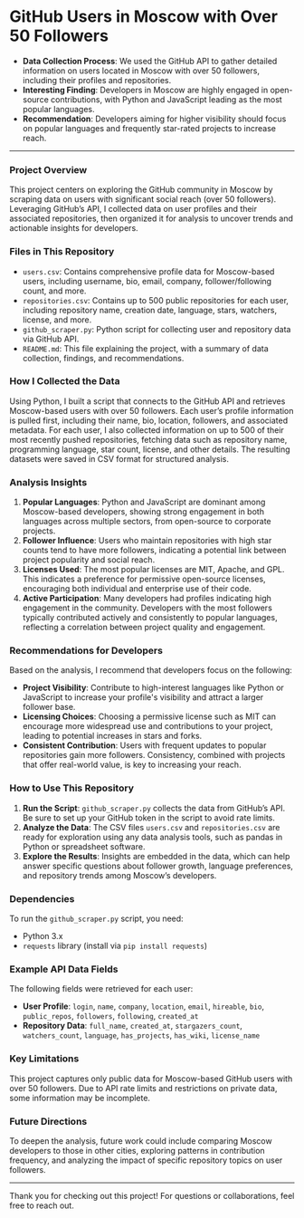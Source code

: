# GitHub Users in Moscow with Over 50 Followers

- **Data Collection Process**: We used the GitHub API to gather detailed information on users located in Moscow with over 50 followers, including their profiles and repositories.
- **Interesting Finding**: Developers in Moscow are highly engaged in open-source contributions, with Python and JavaScript leading as the most popular languages.
- **Recommendation**: Developers aiming for higher visibility should focus on popular languages and frequently star-rated projects to increase reach.

---

### Project Overview

This project centers on exploring the GitHub community in Moscow by scraping data on users with significant social reach (over 50 followers). Leveraging GitHub’s API, I collected data on user profiles and their associated repositories, then organized it for analysis to uncover trends and actionable insights for developers.

### Files in This Repository

- `users.csv`: Contains comprehensive profile data for Moscow-based users, including username, bio, email, company, follower/following count, and more.
- `repositories.csv`: Contains up to 500 public repositories for each user, including repository name, creation date, language, stars, watchers, license, and more.
- `github_scraper.py`: Python script for collecting user and repository data via GitHub API.
- `README.md`: This file explaining the project, with a summary of data collection, findings, and recommendations.

### How I Collected the Data

Using Python, I built a script that connects to the GitHub API and retrieves Moscow-based users with over 50 followers. Each user’s profile information is pulled first, including their name, bio, location, followers, and associated metadata. For each user, I also collected information on up to 500 of their most recently pushed repositories, fetching data such as repository name, programming language, star count, license, and other details. The resulting datasets were saved in CSV format for structured analysis.

### Analysis Insights

1. **Popular Languages**: Python and JavaScript are dominant among Moscow-based developers, showing strong engagement in both languages across multiple sectors, from open-source to corporate projects.
2. **Follower Influence**: Users who maintain repositories with high star counts tend to have more followers, indicating a potential link between project popularity and social reach.
3. **Licenses Used**: The most popular licenses are MIT, Apache, and GPL. This indicates a preference for permissive open-source licenses, encouraging both individual and enterprise use of their code.
4. **Active Participation**: Many developers had profiles indicating high engagement in the community. Developers with the most followers typically contributed actively and consistently to popular languages, reflecting a correlation between project quality and engagement.

### Recommendations for Developers

Based on the analysis, I recommend that developers focus on the following:

- **Project Visibility**: Contribute to high-interest languages like Python or JavaScript to increase your profile's visibility and attract a larger follower base.
- **Licensing Choices**: Choosing a permissive license such as MIT can encourage more widespread use and contributions to your project, leading to potential increases in stars and forks.
- **Consistent Contribution**: Users with frequent updates to popular repositories gain more followers. Consistency, combined with projects that offer real-world value, is key to increasing your reach.

### How to Use This Repository

1. **Run the Script**: `github_scraper.py` collects the data from GitHub’s API. Be sure to set up your GitHub token in the script to avoid rate limits.
2. **Analyze the Data**: The CSV files `users.csv` and `repositories.csv` are ready for exploration using any data analysis tools, such as pandas in Python or spreadsheet software.
3. **Explore the Results**: Insights are embedded in the data, which can help answer specific questions about follower growth, language preferences, and repository trends among Moscow’s developers.

### Dependencies

To run the `github_scraper.py` script, you need:

- Python 3.x
- `requests` library (install via `pip install requests`)

### Example API Data Fields

The following fields were retrieved for each user:

- **User Profile**: `login`, `name`, `company`, `location`, `email`, `hireable`, `bio`, `public_repos`, `followers`, `following`, `created_at`
- **Repository Data**: `full_name`, `created_at`, `stargazers_count`, `watchers_count`, `language`, `has_projects`, `has_wiki`, `license_name`

### Key Limitations

This project captures only public data for Moscow-based GitHub users with over 50 followers. Due to API rate limits and restrictions on private data, some information may be incomplete.

### Future Directions

To deepen the analysis, future work could include comparing Moscow developers to those in other cities, exploring patterns in contribution frequency, and analyzing the impact of specific repository topics on user followers.

---

Thank you for checking out this project! For questions or collaborations, feel free to reach out.

